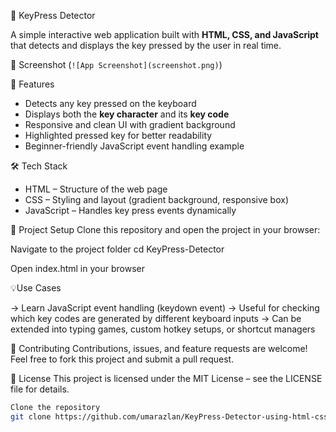 🎹 KeyPress Detector

A simple interactive web application built with **HTML, CSS, and JavaScript** that detects and displays the key pressed by the user in real time.


 📸 Screenshot
(`![App Screenshot](screenshot.png)`)

 🚀 Features
- Detects any key pressed on the keyboard
- Displays both the **key character** and its **key code**
- Responsive and clean UI with gradient background
- Highlighted pressed key for better readability
- Beginner-friendly JavaScript event handling example

🛠️ Tech Stack
- HTML – Structure of the web page  
- CSS – Styling and layout (gradient background, responsive box)  
- JavaScript – Handles key press events dynamically  

📂 Project Setup
Clone this repository and open the project in your browser:


Navigate to the project folder
cd KeyPress-Detector

Open index.html in your browser

💡Use Cases

-> Learn JavaScript event handling (keydown event)
-> Useful for checking which key codes are generated by different keyboard inputs
-> Can be extended into typing games, custom hotkey setups, or shortcut managers

🤝 Contributing
Contributions, issues, and feature requests are welcome!
Feel free to fork this project and submit a pull request.

📜 License
This project is licensed under the MIT License – see the LICENSE
 file for details.
```bash
Clone the repository
git clone https://github.com/umarazlan/KeyPress-Detector-using-html-css-and-javascript.git 

